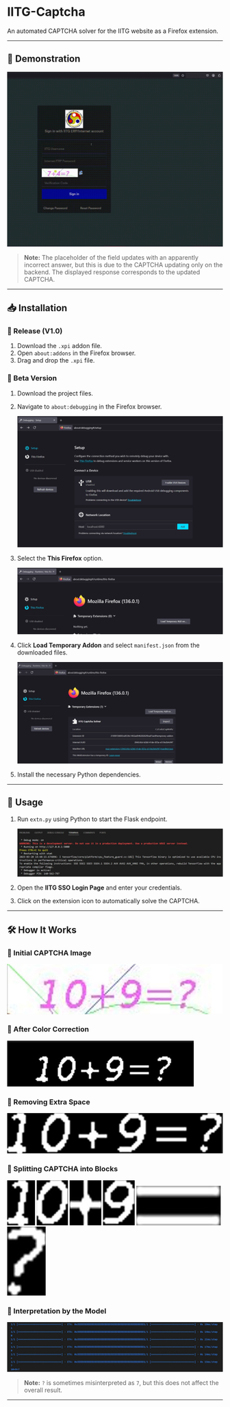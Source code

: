 # IITG-Captcha

An automated CAPTCHA solver for the IITG website as a Firefox extension.

---

## 🚀 Demonstration

![Demo](https://github.com/avneesh10115/IITG-Captcha/blob/main/Demo/example.gif?raw=true)

> **Note:** The placeholder of the field updates with an apparently incorrect answer, but this is due to the CAPTCHA updating only on the backend. The displayed response corresponds to the updated CAPTCHA.

---

## 📥 Installation

### 🔹 Release (V1.0)
1. Download the `.xpi` addon file.
2. Open `about:addons` in the Firefox browser.
3. Drag and drop the `.xpi` file.

### 🔹 Beta Version
1. Download the project files.
2. Navigate to `about:debugging` in the Firefox browser.

   ![Debugging](https://github.com/avneesh10115/IITG-Captcha/blob/main/Demo/img1.jpg?raw=true)

3. Select the **This Firefox** option.

   ![This Firefox](https://github.com/avneesh10115/IITG-Captcha/blob/main/Demo/img2.jpg?raw=true)

4. Click **Load Temporary Addon** and select `manifest.json` from the downloaded files.

   ![Load Addon](https://github.com/avneesh10115/IITG-Captcha/blob/main/Demo/img3.jpg?raw=true)

5. Install the necessary Python dependencies.

---

## 🔧 Usage

1. Run `extn.py` using Python to start the Flask endpoint.
   
   ![Run Flask](https://github.com/avneesh10115/IITG-Captcha/blob/main/Demo/img4.jpg?raw=true)

2. Open the **IITG SSO Login Page** and enter your credentials.
3. Click on the extension icon to automatically solve the CAPTCHA.

---

## 🛠️ How It Works

### 🔹 Initial CAPTCHA Image
![Initial](https://github.com/avneesh10115/IITG-Captcha/blob/main/Demo/ini1.jpg?raw=true)

### 🔹 After Color Correction
![Color Correction](https://github.com/avneesh10115/IITG-Captcha/blob/main/Demo/ini2.jpg?raw=true)

### 🔹 Removing Extra Space
![Remove Space](https://github.com/avneesh10115/IITG-Captcha/blob/main/Demo/ini3.jpg?raw=true)

### 🔹 Splitting CAPTCHA into Blocks
![Block 1](https://github.com/avneesh10115/IITG-Captcha/blob/main/Demo/block1.png?raw=true)  ![Block 2](https://github.com/avneesh10115/IITG-Captcha/blob/main/Demo/block2.png?raw=true)   ![Block 3](https://github.com/avneesh10115/IITG-Captcha/blob/main/Demo/block3.png?raw=true)  ![Block 4](https://github.com/avneesh10115/IITG-Captcha/blob/main/Demo/block4.png?raw=true)   ![Block 5](https://github.com/avneesh10115/IITG-Captcha/blob/main/Demo/block5.jpg?raw=true)   ![Block 6](https://github.com/avneesh10115/IITG-Captcha/blob/main/Demo/block6.jpg?raw=true)

### 🔹 Interpretation by the Model
![Final](https://github.com/avneesh10115/IITG-Captcha/blob/main/Demo/final.jpg?raw=true)

> **Note:** `?` is sometimes misinterpreted as `7`, but this does not affect the overall result.

---


